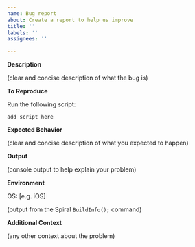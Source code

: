 ```yaml
---
name: Bug report
about: Create a report to help us improve
title: ''
labels: ''
assignees: ''

---
```


**Description**

(clear and concise description of what the bug is)

**To Reproduce**

Run the following script:

```
add script here
```

**Expected Behavior**

(clear and concise description of what you expected to happen)

**Output**

(console output to help explain your problem)

**Environment**

OS: [e.g. iOS]

(output from the Spiral ```BuildInfo();``` command)

**Additional Context**

(any other context about the problem)